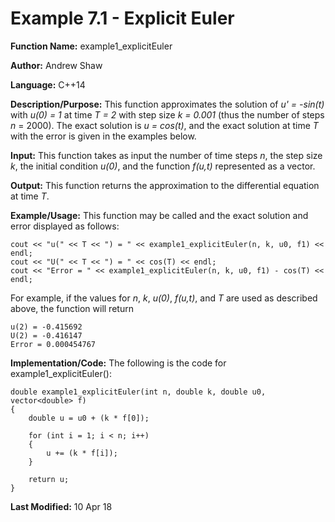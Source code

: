 # Example 7.1 - Explicit Euler

**Function Name:** example1_explicitEuler

**Author:** Andrew Shaw

**Language:** C++14

**Description/Purpose:** This function approximates the solution of *u' = -sin(t)* with *u(0) = 1* at time *T = 2* with step size *k = 0.001* (thus the number of steps *n* = 2000). The exact solution is *u = cos(t)*, and the exact solution at time *T* with the error is given in the examples below.

**Input:** This function takes as input the number of time steps *n*, the step size *k*, the initial condition *u(0)*, and the function *f(u,t)* represented as a vector.

**Output:** This function returns the approximation to the differential equation at time *T*.

**Example/Usage:** This function may be called and the exact solution and error displayed as follows:
~~~~
cout << "u(" << T << ") = " << example1_explicitEuler(n, k, u0, f1) << endl;
cout << "U(" << T << ") = " << cos(T) << endl;
cout << "Error = " << example1_explicitEuler(n, k, u0, f1) - cos(T) << endl;
~~~~
For example, if the values for *n*, *k*, *u(0)*, *f(u,t)*, and *T* are used as described above, the function will return
~~~~
u(2) = -0.415692
U(2) = -0.416147
Error = 0.000454767
~~~~
**Implementation/Code:** The following is the code for example1_explicitEuler():
~~~~
double example1_explicitEuler(int n, double k, double u0, vector<double> f)
{
	double u = u0 + (k * f[0]);

	for (int i = 1; i < n; i++)
	{
		u += (k * f[i]);
	}

	return u;
}
~~~~
**Last Modified:** 10 Apr 18
